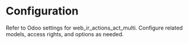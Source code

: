 # Configuration

Refer to Odoo settings for web_ir_actions_act_multi. Configure related models, access rights, and options as needed.
